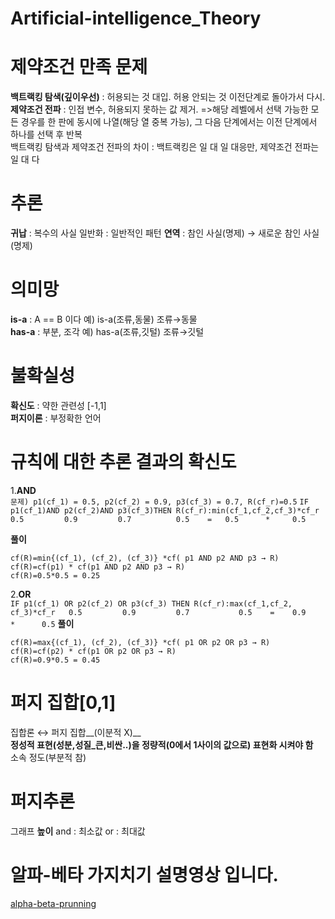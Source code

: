 # Artificial-intelligence_Theory

# 제약조건 만족 문제
__백트랙킹 탐색(깊이우선)__ : 허용되는 것 대입. 허용 안되는 것 이전단계로 돌아가서 다시.  
__제약조건 전파__ : 인접 변수, 허용되지 못하는 값 제거. =>해당 레벨에서 선택 가능한 모든 경우를 한 판에 동시에 나열(해당 열 중복 가능), 그 다음 단계에서는 이전 단계에서 하나를 선택 후 반복  
백트랙킹 탐색과 제약조건 전파의 차이 : 백트랙킹은 일 대 일 대응만, 제약조건 전파는 일 대 다  

# 추론
__귀납__ : 복수의 사실 일반화 : 일반적인 패턴
__연역__ : 참인 사실(명제) → 새로운 참인 사실(명제)

# 의미망
__is-a__ : A == B 이다 예) is-a(조류,동물) 조류→동물  
__has-a__ : 부분, 조각 예) has-a(조류,깃털) 조류→깃털  

# 불확실성  
__확신도__ : 약한 관련성 [-1,1]  
__퍼지이론__ : 부정확한 언어  

# 규칙에 대한 추론 결과의 확신도  
1.__AND__  
`
문제) p1(cf_1) = 0.5, p2(cf_2) = 0.9, p3(cf_3) = 0.7, R(cf_r)=0.5
`
`
IF p1(cf_1)AND p2(cf_2)AND p3(cf_3)THEN R(cf_r):min(cf_1,cf_2,cf_3)*cf_r  
   0.5         0.9         0.7          0.5    =   0.5      *     0.5  
`

__풀이__  
```
cf(R)=min{(cf_1), (cf_2), (cf_3)} *cf( p1 AND p2 AND p3 → R)  
cf(R)=cf(p1) * cf(p1 AND p2 AND p3 → R)  
cf(R)=0.5*0.5 = 0.25  
```

2.__OR__  
`
IF p1(cf_1) OR p2(cf_2) OR p3(cf_3) THEN R(cf_r):max(cf_1,cf_2, cf_3)*cf_r  
   0.5         0.9         0.7           0.5    =    0.9       *      0.5
`
__풀이__
```
cf(R)=max{(cf_1), (cf_2), (cf_3)} *cf( p1 OR p2 OR p3 → R)
cf(R)=cf(p2) * cf(p1 OR p2 OR p3 → R)
cf(R)=0.9*0.5 = 0.45
```
# 퍼지 집합[0,1]  
집합론 ↔ 퍼지 집합__(이분적 X)__  
__정성적 표현(성분,성질_큰,비싼..)을 정량적(0에서 1사이의 값으로) 표현화 시켜야 함__  
소속 정도(부분적 참)  

# 퍼지추론  
그래프 __높이__
and : 최소값
or : 최대값

# 알파-베타 가지치기 설명영상 입니다.  
[alpha-beta-prunning](https://drive.google.com/file/d/1rjcbqTk0BlidDBo3k9DL6aOjXeNAEOTU/view?usp=sharing, "알파-베타 가지치기 구글 드라이브 설명영상 입니다" )
